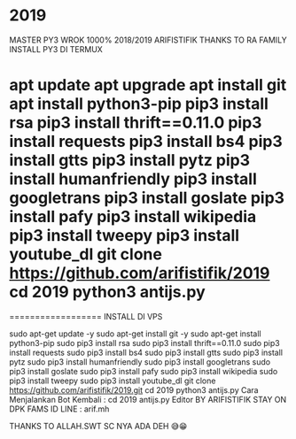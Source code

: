 # 2019
MASTER PY3 WROK 1000% 2018/2019 ARIFISTIFIK THANKS TO RA FAMILY
INSTALL PY3 DI TERMUX

apt update
apt upgrade
apt install git
apt install python3-pip
pip3 install rsa
pip3 install thrift==0.11.0
pip3 install requests
pip3 install bs4
pip3 install gtts
pip3 install pytz
pip3 install humanfriendly
pip3 install googletrans
pip3 install goslate
pip3 install pafy
pip3 install wikipedia
pip3 install tweepy
pip3 install youtube_dl
git clone https://github.com/arifistifik/2019
cd 2019
python3 antijs.py
==================
==================
INSTALL DI VPS

sudo apt-get update -y
sudo apt-get install git -y
sudo apt-get install python3-pip
sudo pip3 install rsa
sudo pip3 install thrift==0.11.0
sudo pip3 install requests
sudo pip3 install bs4
sudo pip3 install gtts
sudo pip3 install pytz
sudo pip3 install humanfriendly
sudo pip3 install googletrans
sudo pip3 install goslate
sudo pip3 install pafy
sudo pip3 install wikipedia
sudo pip3 install tweepy
sudo pip3 install youtube_dl
git clone https://github.com/arifistifik/2019.git
cd 2019
python3 antijs.py
Cara Menjalankan Bot Kembali :
cd 2019
antijs.py
Editor BY ARIFISTIFIK
STAY ON DPK FAMS
ID LINE : arif.mh

THANKS TO ALLAH.SWT
SC NYA ADA DEH 😅😁
